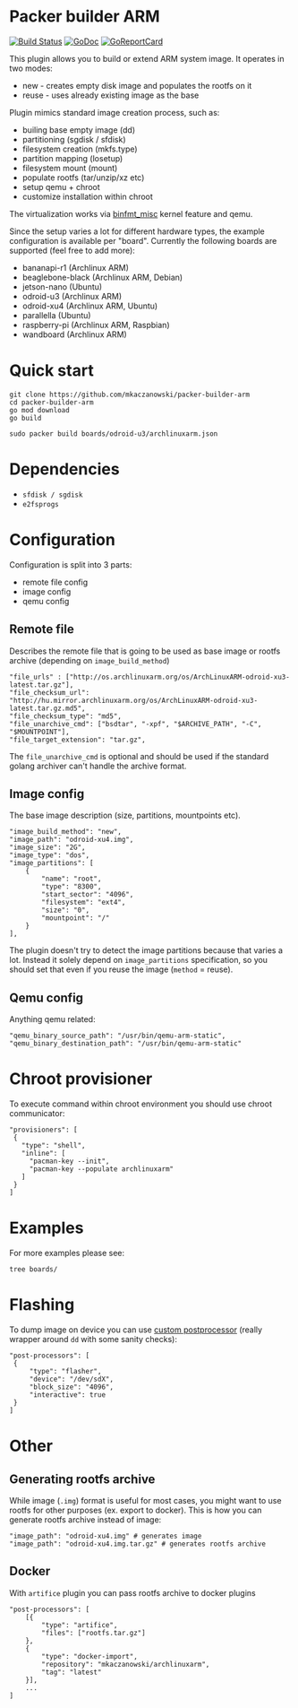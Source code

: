 # Packer builder ARM

[![Build Status][travis-badge]][travis]
[![GoDoc][godoc-badge]][godoc]
[![GoReportCard][report-badge]][report]

[travis-badge]: https://travis-ci.org/mkaczanowski/packer-builder-arm.svg?branch=master
[travis]: https://travis-ci.org/mkaczanowski/packer-builder-arm/
[godoc-badge]: https://godoc.org/github.com/mkaczanowski/packer-builder-arm?status.svg
[godoc]: https://godoc.org/github.com/mkaczanowski/packer-builder-arm
[report-badge]: https://goreportcard.com/badge/github.com/mkaczanowski/packer-builder-arm
[report]: https://goreportcard.com/report/github.com/mkaczanowski/packer-builder-arm


This plugin allows you to build or extend ARM system image. It operates in two modes:
* new - creates empty disk image and populates the rootfs on it
* reuse - uses already existing image as the base

Plugin mimics standard image creation process, such as:
* builing base empty image (dd)
* partitioning (sgdisk / sfdisk)
* filesystem creation (mkfs.type)
* partition mapping (losetup)
* filesystem mount (mount)
* populate rootfs (tar/unzip/xz etc)
* setup qemu + chroot
* customize installation within chroot

The virtualization works via [binfmt_misc](https://en.wikipedia.org/wiki/Binfmt_misc) kernel feature and qemu.

Since the setup varies a lot for different hardware types, the example configuration is available per "board". Currently the following boards are supported (feel free to add more):
* bananapi-r1 (Archlinux ARM)
* beaglebone-black (Archlinux ARM, Debian)
* jetson-nano (Ubuntu)
* odroid-u3 (Archlinux ARM)
* odroid-xu4 (Archlinux ARM, Ubuntu)
* parallella (Ubuntu)
* raspberry-pi (Archlinux ARM, Raspbian)
* wandboard (Archlinux ARM)

# Quick start
```
git clone https://github.com/mkaczanowski/packer-builder-arm
cd packer-builder-arm
go mod download
go build

sudo packer build boards/odroid-u3/archlinuxarm.json
```

# Dependencies
* `sfdisk / sgdisk`
* `e2fsprogs`

# Configuration
Configuration is split into 3 parts:
* remote file config
* image config
* qemu config

## Remote file
Describes the remote file that is going to be used as base image or rootfs archive (depending on `image_build_method`)

```
"file_urls" : ["http://os.archlinuxarm.org/os/ArchLinuxARM-odroid-xu3-latest.tar.gz"],
"file_checksum_url": "http://hu.mirror.archlinuxarm.org/os/ArchLinuxARM-odroid-xu3-latest.tar.gz.md5",
"file_checksum_type": "md5",
"file_unarchive_cmd": ["bsdtar", "-xpf", "$ARCHIVE_PATH", "-C", "$MOUNTPOINT"],
"file_target_extension": "tar.gz",
```

The `file_unarchive_cmd` is optional and should be used if the standard golang archiver can't handle the archive format.

## Image config
The base image description (size, partitions, mountpoints etc).

```
"image_build_method": "new",
"image_path": "odroid-xu4.img",
"image_size": "2G",
"image_type": "dos",
"image_partitions": [
    {
        "name": "root",
        "type": "8300",
        "start_sector": "4096",
        "filesystem": "ext4",
        "size": "0",
        "mountpoint": "/"
    }
],
```

The plugin doesn't try to detect the image partitions because that varies a lot. Instead it solely depend on `image_partitions` specification, so you should set that even if you reuse the image (`method` = reuse).

## Qemu config
Anything qemu related:

```
"qemu_binary_source_path": "/usr/bin/qemu-arm-static",
"qemu_binary_destination_path": "/usr/bin/qemu-arm-static"
```

# Chroot provisioner
To execute command within chroot environment you should use chroot communicator:
```
"provisioners": [
 {
   "type": "shell",
   "inline": [
     "pacman-key --init",
     "pacman-key --populate archlinuxarm"
   ]
 }
]
```

# Examples
For more examples please see:
```
tree boards/
```

# Flashing
To dump image on device you can use [custom postprocessor](https://github.com/mkaczanowski/packer-post-processor-flasher) (really wrapper around `dd` with some sanity checks):
```
"post-processors": [
 {
     "type": "flasher",
     "device": "/dev/sdX",
     "block_size": "4096",
     "interactive": true
 }
]   
```

# Other
## Generating rootfs archive
While image (`.img`) format is useful for most cases, you might want to use
rootfs for other purposes (ex. export to docker). This is how you can generate
rootfs archive instead of image:
```
"image_path": "odroid-xu4.img" # generates image
"image_path": "odroid-xu4.img.tar.gz" # generates rootfs archive
```

## Docker
With `artifice` plugin you can pass rootfs archive to docker plugins
```
"post-processors": [
    [{
        "type": "artifice",
        "files": ["rootfs.tar.gz"]
    },
    {
        "type": "docker-import",
        "repository": "mkaczanowski/archlinuxarm",
        "tag": "latest"
    }],
    ...
]
```
